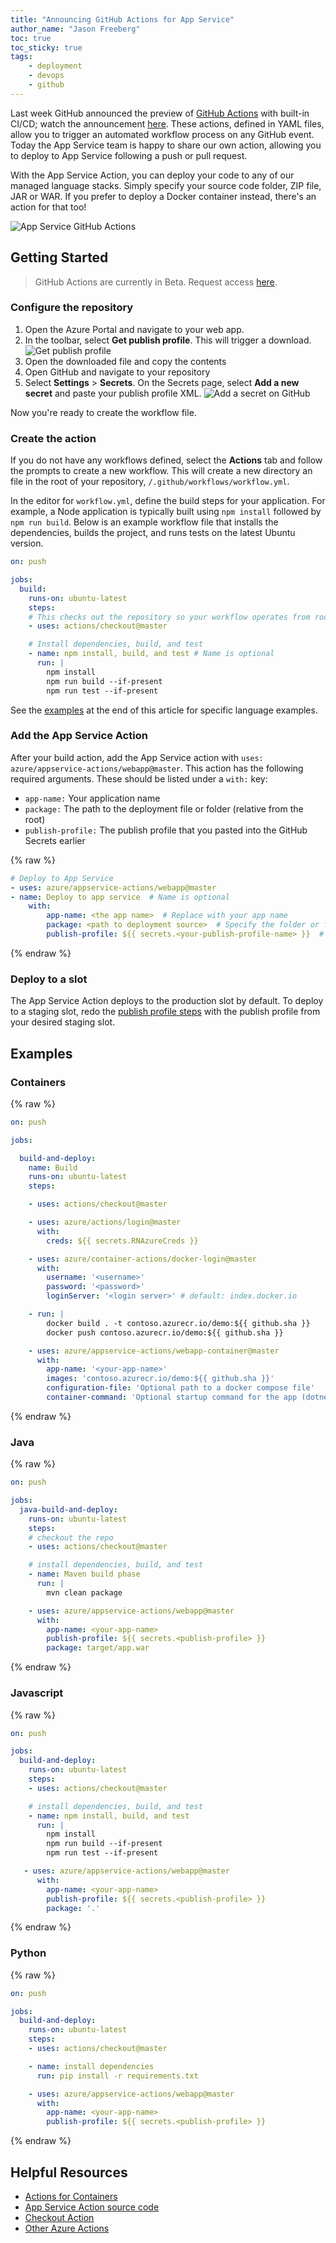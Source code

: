 ```yaml
---
title: "Announcing GitHub Actions for App Service"
author_name: "Jason Freeberg"
toc: true
toc_sticky: true
tags:
    - deployment
    - devops
    - github
---
```


Last week GitHub announced the preview of [GitHub Actions](https://github.com/features/actions) with built-in CI/CD; watch the announcement [here](https://youtu.be/E1OunoCyuhY?t=2150). These actions, defined in YAML files, allow you to trigger an automated workflow process on any GitHub event. Today the App Service team is happy to share our own action, allowing you to deploy to App Service following a push or pull request.

With the App Service Action, you can deploy your code to any of our managed language stacks. Simply specify your source code folder, ZIP file, JAR or WAR. If you prefer to deploy a Docker container instead, there's an action for that too!

![App Service GitHub Actions]({{site.baseurl}}/media/2019/08/GithubActions-header.png)

## Getting Started

> GitHub Actions are currently in Beta. Request access [here](https://github.com/features/actions/signup/).

### Configure the repository

1. Open the Azure Portal and navigate to your web app.
1. In the toolbar, select **Get publish profile**. This will trigger a download.
    ![Get publish profile]({{site.baseurl}}/media/2019/08/GitHubActions-publish-profile.png)
1. Open the downloaded file and copy the contents
1. Open GitHub and navigate to your repository
1. Select **Settings** > **Secrets**. On the Secrets page, select **Add a new secret** and paste your publish profile XML.
    ![Add a secret on GitHub]({{site.baseurl}}/media/2019/08/GitHubActions-Secrets.png)

Now you're ready to create the workflow file.

### Create the action

If you do not have any workflows defined, select the **Actions** tab and follow the prompts to create a new workflow. This will create a new directory an file in the root of your repository, `/.github/workflows/workflow.yml`.

In the editor for `workflow.yml`, define the build steps for your application. For example, a Node application is typically built using `npm install` followed by `npm run build`. Below is an example workflow file that installs the dependencies, builds the project, and runs tests on the latest Ubuntu version.

```yaml
on: push

jobs:
  build:
    runs-on: ubuntu-latest
    steps:
    # This checks out the repository so your workflow operates from root of repository
    - uses: actions/checkout@master

    # Install dependencies, build, and test
    - name: npm install, build, and test # Name is optional
      run: |
        npm install
        npm run build --if-present
        npm run test --if-present
```

See the [examples](#Examples) at the end of this article for specific language examples.

### Add the App Service Action

After your build action, add the App Service action with `uses: azure/appservice-actions/webapp@master`. This action has the following required arguments. These should be listed under a `with:` key:

- `app-name:` Your application name
- `package:` The path to the deployment file or folder (relative from the root)
- `publish-profile:` The publish profile that you pasted into the GitHub Secrets earlier

{% raw %}
```yaml
# Deploy to App Service
- uses: azure/appservice-actions/webapp@master
- name: Deploy to app service  # Name is optional
    with:
        app-name: <the app name>  # Replace with your app name
        package: <path to deployment source>  # Specify the folder or file to deploy
        publish-profile: ${{ secrets.<your-publish-profile-name> }}  # Replace with the name of your publish profile
```
{% endraw %}

### Deploy to a slot

The App Service Action deploys to the production slot by default. To deploy to a staging slot, redo the [publish profile steps](#Configure-the-repository) with the publish profile from your desired staging slot.

## Examples

### Containers

{% raw %}
```yaml
on: push

jobs:

  build-and-deploy:
    name: Build
    runs-on: ubuntu-latest
    steps:

    - uses: actions/checkout@master

    - uses: azure/actions/login@master
      with:
        creds: ${{ secrets.RNAzureCreds }}

    - uses: azure/container-actions/docker-login@master
      with:
        username: '<username>'
        password: '<password>'
        loginServer: '<login server>' # default: index.docker.io

    - run: |
        docker build . -t contoso.azurecr.io/demo:${{ github.sha }}
        docker push contoso.azurecr.io/demo:${{ github.sha }}

    - uses: azure/appservice-actions/webapp-container@master
      with:
        app-name: '<your-app-name>'
        images: 'contoso.azurecr.io/demo:${{ github.sha }}'
        configuration-file: 'Optional path to a docker compose file'
        container-command: 'Optional startup command for the app (dotnet run, java -jar app.jar)'
```
{% endraw %}

### Java

{% raw %}
```yaml
on: push

jobs:
  java-build-and-deploy:
    runs-on: ubuntu-latest
    steps:
    # checkout the repo
    - uses: actions/checkout@master

    # install dependencies, build, and test
    - name: Maven build phase
      run: |
        mvn clean package

    - uses: azure/appservice-actions/webapp@master
      with:
        app-name: <your-app-name>
        publish-profile: ${{ secrets.<publish-profile> }}
        package: target/app.war
```
{% endraw %}

### Javascript

{% raw %}
```yaml
on: push

jobs:
  build-and-deploy:
    runs-on: ubuntu-latest
    steps:
    - uses: actions/checkout@master

    # install dependencies, build, and test
    - name: npm install, build, and test
      run: |
        npm install
        npm run build --if-present
        npm run test --if-present

   - uses: azure/appservice-actions/webapp@master
      with:
        app-name: <your-app-name>
        publish-profile: ${{ secrets.<publish-profile> }}
        package: '.'
```
{% endraw %}

### Python

{% raw %}
```yaml
on: push

jobs:
  build-and-deploy:
    runs-on: ubuntu-latest
    steps:
    - uses: actions/checkout@master

    - name: install dependencies
      run: pip install -r requirements.txt

    - uses: azure/appservice-actions/webapp@master
      with:
        app-name: <your-app-name>
        publish-profile: ${{ secrets.<publish-profile> }}
```
{% endraw %}

## Helpful Resources

- [Actions for Containers](https://github.com/Azure/container-actions)
- [App Service Action source code](https://github.com/Azure/appservice-actions)
- [Checkout Action](https://github.com/actions/checkout)
- [Other Azure Actions](https://github.com/Azure/actions)
